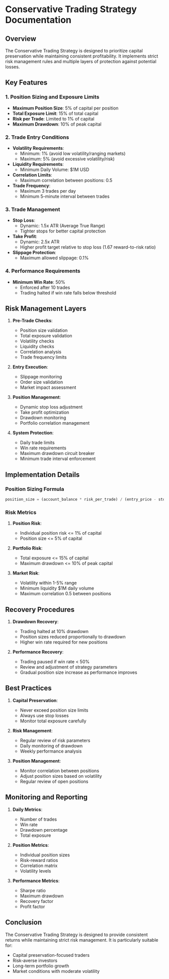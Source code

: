 # Conservative Trading Strategy Documentation

## Overview

The Conservative Trading Strategy is designed to prioritize capital preservation while maintaining consistent profitability. It implements strict risk management rules and multiple layers of protection against potential losses.

## Key Features

### 1. Position Sizing and Exposure Limits
- **Maximum Position Size**: 5% of capital per position
- **Total Exposure Limit**: 15% of total capital
- **Risk per Trade**: Limited to 1% of capital
- **Maximum Drawdown**: 10% of peak capital

### 2. Trade Entry Conditions
- **Volatility Requirements**:
  - Minimum: 1% (avoid low volatility/ranging markets)
  - Maximum: 5% (avoid excessive volatility/risk)
- **Liquidity Requirements**:
  - Minimum Daily Volume: $1M USD
- **Correlation Limits**:
  - Maximum correlation between positions: 0.5
- **Trade Frequency**:
  - Maximum 3 trades per day
  - Minimum 5-minute interval between trades

### 3. Trade Management
- **Stop Loss**:
  - Dynamic: 1.5x ATR (Average True Range)
  - Tighter stops for better capital protection
- **Take Profit**:
  - Dynamic: 2.5x ATR
  - Higher profit target relative to stop loss (1.67 reward-to-risk ratio)
- **Slippage Protection**:
  - Maximum allowed slippage: 0.1%

### 4. Performance Requirements
- **Minimum Win Rate**: 50%
  - Enforced after 10 trades
  - Trading halted if win rate falls below threshold

## Risk Management Layers

1. **Pre-Trade Checks**:
   - Position size validation
   - Total exposure validation
   - Volatility checks
   - Liquidity checks
   - Correlation analysis
   - Trade frequency limits

2. **Entry Execution**:
   - Slippage monitoring
   - Order size validation
   - Market impact assessment

3. **Position Management**:
   - Dynamic stop loss adjustment
   - Take profit optimization
   - Drawdown monitoring
   - Portfolio correlation management

4. **System Protection**:
   - Daily trade limits
   - Win rate requirements
   - Maximum drawdown circuit breaker
   - Minimum trade interval enforcement

## Implementation Details

### Position Sizing Formula
```python
position_size = (account_balance * risk_per_trade) / (entry_price - stop_loss)
```

### Risk Metrics
1. **Position Risk**:
   - Individual position risk <= 1% of capital
   - Position size <= 5% of capital

2. **Portfolio Risk**:
   - Total exposure <= 15% of capital
   - Maximum drawdown <= 10% of peak capital

3. **Market Risk**:
   - Volatility within 1-5% range
   - Minimum liquidity $1M daily volume
   - Maximum correlation 0.5 between positions

## Recovery Procedures

1. **Drawdown Recovery**:
   - Trading halted at 10% drawdown
   - Position sizes reduced proportionally to drawdown
   - Higher win rate required for new positions

2. **Performance Recovery**:
   - Trading paused if win rate < 50%
   - Review and adjustment of strategy parameters
   - Gradual position size increase as performance improves

## Best Practices

1. **Capital Preservation**:
   - Never exceed position size limits
   - Always use stop losses
   - Monitor total exposure carefully

2. **Risk Management**:
   - Regular review of risk parameters
   - Daily monitoring of drawdown
   - Weekly performance analysis

3. **Position Management**:
   - Monitor correlation between positions
   - Adjust position sizes based on volatility
   - Regular review of open positions

## Monitoring and Reporting

1. **Daily Metrics**:
   - Number of trades
   - Win rate
   - Drawdown percentage
   - Total exposure

2. **Position Metrics**:
   - Individual position sizes
   - Risk-reward ratios
   - Correlation matrix
   - Volatility levels

3. **Performance Metrics**:
   - Sharpe ratio
   - Maximum drawdown
   - Recovery factor
   - Profit factor

## Conclusion

The Conservative Trading Strategy is designed to provide consistent returns while maintaining strict risk management. It is particularly suitable for:
- Capital preservation-focused traders
- Risk-averse investors
- Long-term portfolio growth
- Market conditions with moderate volatility
